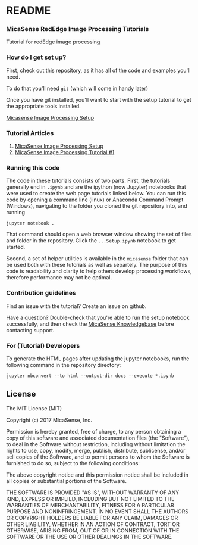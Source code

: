 # README 

### MicaSense RedEdge Image Processing Tutorials 

Tutorial for redEdge image processing 

### How do I get set up? 

First, check out this repository, as it has all of the code and examples you'll need.

To do that you'll need `git` (which will come in handy later)

Once you have git installed, you'll want to start with the setup tutorial to get the appropriate tools installed.

[Micasense Image Processing Setup](https://micasense.github.io/imageprocessing/MicaSense%20Image%20Processing%20Setup.html)

### Tutorial Articles 

1. [MicaSense Image Processing Setup](https://micasense.github.io/imageprocessing/MicaSense%20Image%20Processing%20Tutorial%20Setup.html)
1. [MicaSense Image Processing Tutorial #1](https://micasense.github.io/imageprocessing/MicaSense%20Image%20Processing%20Tutorial%201.html)

### Running this code 

The code in these tutorials consists of two parts. First, the tutorials generally end in `.ipynb` and are the ipython (now Jupyter) notebooks that were used to create the web page tutorials linked below. You can run this code by opening a command line (linux) or Anaconda Command Prompt (Windows), navigating to the folder you cloned the git repository into, and running

```
jupyter notebook .
```

That command should open a web browser window showing the set of files and folder in the repository. Click the `...Setup.ipynb` notebook to get started. 

Second, a set of helper utilities is available in the `micasense` folder that can be used both with these tutorials as well as separtely. The purpose of this code is readability and clarity to help others develop processing workflows, therefore performance may not be optimal.

### Contribution guidelines 

Find an issue with the tutorial? Create an issue on github.

Have a question? Double-check that you're able to run the setup notebook successfully, and then check the [MicaSense Knowledgebase](https://support.micasense.com) before contacting support.

### For (Tutorial) Developers 

To generate the HTML pages after updating the jupyter notebooks, run the following command in the repository directory:

`jupyter nbconvert --to html --output-dir docs --execute *.ipynb`

## License

The MIT License (MIT)

Copyright (c) 2017 MicaSense, Inc.

Permission is hereby granted, free of charge, to any person obtaining a copy of this software and associated documentation files (the "Software"), to deal in the Software without restriction, including without limitation the rights to use, copy, modify, merge, publish, distribute, sublicense, and/or sell copies of the Software, and to permit persons to whom the Software is furnished to do so, subject to the following conditions:

The above copyright notice and this permission notice shall be included in all copies or substantial portions of the Software.

THE SOFTWARE IS PROVIDED "AS IS", WITHOUT WARRANTY OF ANY KIND, EXPRESS OR IMPLIED, INCLUDING BUT NOT LIMITED TO THE WARRANTIES OF MERCHANTABILITY, FITNESS FOR A PARTICULAR PURPOSE AND NONINFRINGEMENT. IN NO EVENT SHALL THE AUTHORS OR COPYRIGHT HOLDERS BE LIABLE FOR ANY CLAIM, DAMAGES OR OTHER LIABILITY, WHETHER IN AN ACTION OF CONTRACT, TORT OR OTHERWISE, ARISING FROM, OUT OF OR IN CONNECTION WITH THE SOFTWARE OR THE USE OR OTHER DEALINGS IN THE SOFTWARE.